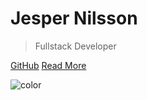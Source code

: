 # Jesper Nilsson

> Fullstack Developer

[GitHub](https://github.com/docsifyjs/docsify/)
[Read More](#about)

![color](#bcf5ba)